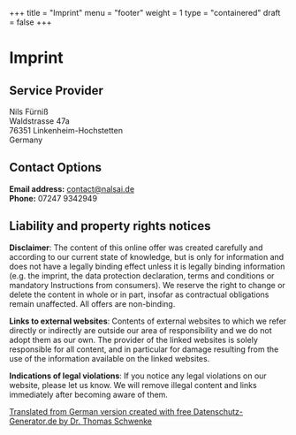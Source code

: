 +++
title = "Imprint"
menu = "footer"
weight = 1
type = "containered"
draft = false
+++

# Imprint

## Service Provider

Nils Fürniß  
Waldstrasse 47a  
76351 Linkenheim-Hochstetten  
Germany

## Contact Options

**Email address:** [contact@nalsai.de](mailto:contact@nalsai.de)  
**Phone:** 07247 9342949

## Liability and property rights notices

**Disclaimer**: The content of this online offer was created carefully and according to our current state of knowledge, but is only for information and does not have a legally binding effect unless it is legally binding information (e.g. the imprint, the data protection declaration, terms and conditions or mandatory Instructions from consumers). We reserve the right to change or delete the content in whole or in part, insofar as contractual obligations remain unaffected. All offers are non-binding.

**Links to external websites**: Contents of external websites to which we refer directly or indirectly are outside our area of ​​responsibility and we do not adopt them as our own. The provider of the linked websites is solely responsible for all content, and in particular for damage resulting from the use of the information available on the linked websites.

**Indications of legal violations**: If you notice any legal violations on our website, please let us know. We will remove illegal content and links immediately after becoming aware of them.

[Translated from German version created with free Datenschutz-Generator.de by Dr. Thomas Schwenke](https://datenschutz-generator.de/?l=de "Legal text from Dr. Schwenke - please click for further information.")
